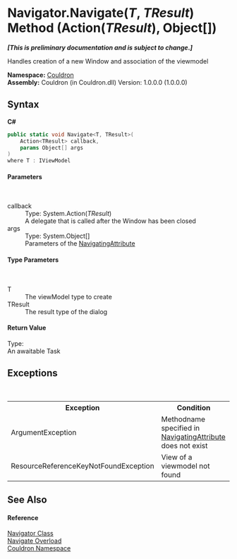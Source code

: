 # Navigator.Navigate(*T*, *TResult*) Method (Action(*TResult*), Object[])
 _**\[This is preliminary documentation and is subject to change.\]**_

Handles creation of a new Window and association of the viewmodel

**Namespace:**&nbsp;<a href="N_Couldron">Couldron</a><br />**Assembly:**&nbsp;Couldron (in Couldron.dll) Version: 1.0.0.0 (1.0.0.0)

## Syntax

**C#**<br />
``` C#
public static void Navigate<T, TResult>(
	Action<TResult> callback,
	params Object[] args
)
where T : IViewModel

```


#### Parameters
&nbsp;<dl><dt>callback</dt><dd>Type: System.Action(*TResult*)<br />A delegate that is called after the Window has been closed</dd><dt>args</dt><dd>Type: System.Object[]<br />Parameters of the <a href="T_Couldron_ViewModels_NavigatingAttribute">NavigatingAttribute</a></dd></dl>

#### Type Parameters
&nbsp;<dl><dt>T</dt><dd>The viewModel type to create</dd><dt>TResult</dt><dd>The result type of the dialog</dd></dl>

#### Return Value
Type: <br />An awaitable Task

## Exceptions
&nbsp;<table><tr><th>Exception</th><th>Condition</th></tr><tr><td>ArgumentException</td><td>Methodname specified in <a href="T_Couldron_ViewModels_NavigatingAttribute">NavigatingAttribute</a> does not exist</td></tr><tr><td>ResourceReferenceKeyNotFoundException</td><td>View of a viewmodel not found</td></tr></table>

## See Also


#### Reference
<a href="T_Couldron_Navigator">Navigator Class</a><br /><a href="Overload_Couldron_Navigator_Navigate">Navigate Overload</a><br /><a href="N_Couldron">Couldron Namespace</a><br />